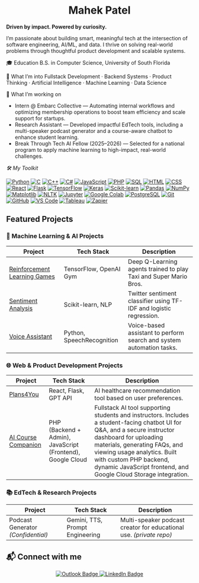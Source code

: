 
<h1 align="center">Mahek Patel</h1>

<b>Driven by impact. Powered by curiosity.</b>

I’m passionate about building smart, meaningful tech at the intersection of software engineering, AI/ML, and data. I thrive on solving real-world problems through thoughtful product development and scalable systems.

🎓 Education
B.S. in Computer Science, University of South Florida

🧠 What I’m into
Fullstack Development · Backend Systems · Product Thinking · Artificial Intelligence · Machine Learning · Data Science

🚀 What I’m working on
* Intern @ Embarc Collective — Automating internal workflows and optimizing membership operations to boost team efficiency and scale support for startups.
* Research Assistant — Developed impactful EdTech tools, including a multi-speaker podcast generator and a course-aware chatbot to enhance student learning.
* Break Through Tech AI Fellow (2025–2026) — Selected for a national program to apply machine learning to high-impact, real-world challenges.


<em> 🛠️ My Toolkit </em>

[![Python](https://img.shields.io/badge/Python-3670A0?style=for-the-badge&logo=python&logoColor=white)](https://www.python.org/)
[![C](https://img.shields.io/badge/C-00599C?style=for-the-badge&logo=c&logoColor=white)](https://en.wikipedia.org/wiki/C_(programming_language))
[![C++](https://img.shields.io/badge/C++-00599C?style=for-the-badge&logo=c%2B%2B&logoColor=white)](https://isocpp.org/)
[![C#](https://img.shields.io/badge/C%23-239120?style=for-the-badge&logo=c-sharp&logoColor=white)](https://learn.microsoft.com/en-us/dotnet/csharp/)
[![JavaScript](https://img.shields.io/badge/JavaScript-F7DF1E?style=for-the-badge&logo=javascript&logoColor=black)](https://developer.mozilla.org/en-US/docs/Web/JavaScript)
[![PHP](https://img.shields.io/badge/PHP-777BB4?style=for-the-badge&logo=php&logoColor=white)](https://www.php.net/)
[![SQL](https://img.shields.io/badge/SQL-003B57?style=for-the-badge&logo=postgresql&logoColor=white)](https://www.postgresql.org/)
[![HTML](https://img.shields.io/badge/HTML-E34F26?style=for-the-badge&logo=html5&logoColor=white)](https://developer.mozilla.org/en-US/docs/Web/HTML)
[![CSS](https://img.shields.io/badge/CSS-1572B6?style=for-the-badge&logo=css3&logoColor=white)](https://developer.mozilla.org/en-US/docs/Web/CSS)
[![React](https://img.shields.io/badge/React-20232A?style=for-the-badge&logo=react&logoColor=61DAFB)](https://react.dev/)
[![Flask](https://img.shields.io/badge/Flask-000000?style=for-the-badge&logo=flask&logoColor=white)](https://flask.palletsprojects.com/)
[![TensorFlow](https://img.shields.io/badge/TensorFlow-FF6F00?style=for-the-badge&logo=tensorflow&logoColor=white)](https://www.tensorflow.org/)
[![Keras](https://img.shields.io/badge/Keras-D00000?style=for-the-badge&logo=keras&logoColor=white)](https://keras.io/)
[![Scikit-learn](https://img.shields.io/badge/Scikit--learn-F7931E?style=for-the-badge&logo=scikit-learn&logoColor=white)](https://scikit-learn.org/)
[![Pandas](https://img.shields.io/badge/Pandas-150458?style=for-the-badge&logo=pandas&logoColor=white)](https://pandas.pydata.org/)
[![NumPy](https://img.shields.io/badge/NumPy-013243?style=for-the-badge&logo=numpy&logoColor=white)](https://numpy.org/)
[![Matplotlib](https://img.shields.io/badge/Matplotlib-3776AB?style=for-the-badge&logo=matplotlib&logoColor=white)](https://matplotlib.org/)
[![NLTK](https://img.shields.io/badge/NLTK-4B8BBE?style=for-the-badge)](https://www.nltk.org/)
[![Jupyter](https://img.shields.io/badge/Jupyter-F37626?style=for-the-badge&logo=jupyter&logoColor=white)](https://jupyter.org/)
[![Google Colab](https://img.shields.io/badge/Colab-F9AB00?style=for-the-badge&logo=googlecolab&logoColor=white)](https://colab.research.google.com/)
[![PostgreSQL](https://img.shields.io/badge/PostgreSQL-4169E1?style=for-the-badge&logo=postgresql&logoColor=white)](https://www.postgresql.org/)
[![Git](https://img.shields.io/badge/Git-F05032?style=for-the-badge&logo=git&logoColor=white)](https://git-scm.com/)
[![GitHub](https://img.shields.io/badge/GitHub-181717?style=for-the-badge&logo=github&logoColor=white)](https://github.com/)
[![VS Code](https://img.shields.io/badge/VSCode-007ACC?style=for-the-badge&logo=visual-studio-code&logoColor=white)](https://code.visualstudio.com/)
[![Tableau](https://img.shields.io/badge/Tableau-E97627?style=for-the-badge&logo=tableau&logoColor=white)](https://www.tableau.com/)
[![Zapier](https://img.shields.io/badge/Zapier-FF4A00?style=for-the-badge&logo=zapier&logoColor=white)](https://zapier.com/)



## Featured Projects
### 🚀 Machine Learning & AI Projects
| Project | Tech Stack | Description |
|--------|------------|-------------|
| [Reinforcement Learning Games](https://github.com/mahekp05/Reinforcement-Learning-Projects) | TensorFlow, OpenAI Gym | Deep Q-Learning agents trained to play Taxi and Super Mario Bros. |
| [Sentiment Analysis](https://github.com/mahekp05/Sentiment-Analysis) | Scikit-learn, NLP | Twitter sentiment classifier using TF-IDF and logistic regression. |
| [Voice Assistant](https://github.com/mahekp05/Voice-Assistant-) | Python, SpeechRecognition | Voice-based assistant to perform search and system automation tasks. |

### 🌐 Web & Product Development Projects
| Project | Tech Stack | Description |
|--------|------------|-------------|
| [Plans4You](https://github.com/brandoncintron/plans4you) | React, Flask, GPT API | AI healthcare recommendation tool based on user preferences. |
| [AI Course Companion](https://github.com/mahekp05/AI-Course-Companion) | PHP (Backend + Admin), JavaScript (Frontend), Google Cloud | Fullstack AI tool supporting students and instructors. Includes a student-facing chatbot UI for Q&A, and a secure instructor dashboard for uploading materials, generating FAQs, and viewing usage analytics. Built with custom PHP backend, dynamic JavaScript frontend, and Google Cloud Storage integration. |


### 📚 EdTech & Research Projects
| Project | Tech Stack | Description |
|--------|------------|-------------|
| Podcast Generator *(Confidential)* | Gemini, TTS, Prompt Engineering | Multi-speaker podcast creator for educational use. *(private repo)* |



## 📬 Connect with me
<p align="center">
  <a href="mailto:mahekapatel@outlook.com">
    <img src="https://img.shields.io/badge/Email-mahekapatel@outlook.com-0078D4?style=for-the-badge&logo=microsoft-outlook&logoColor=white" alt="Outlook Badge">
  </a>
  <a href="https://www.linkedin.com/in/mahekpat3l/">
    <img src="https://img.shields.io/badge/LinkedIn-mahekpat3l-blue?style=for-the-badge&logo=linkedin&logoColor=white" alt="LinkedIn Badge">
  </a>
</p>


<!--
**mahekp05/mahekp05** is a ✨ _special_ ✨ repository because its `README.md` (this file) appears on your GitHub profile.

Here are some ideas to get you started:

- 🔭 I’m currently working on ...
- 🌱 I’m currently learning ...
- 👯 I’m looking to collaborate on ...
- 🤔 I’m looking for help with ...
- 💬 Ask me about ...
- 📫 How to reach me: ...
- 😄 Pronouns: ...
- ⚡ Fun fact: ...
-->
